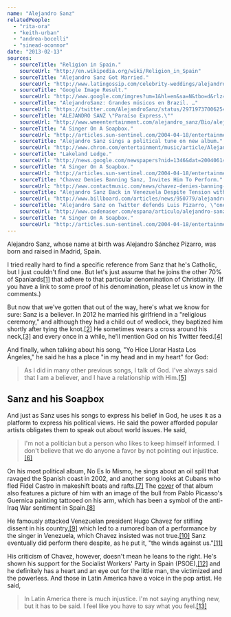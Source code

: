 ```yaml
---
name: "Alejandro Sanz"
relatedPeople:
  - "rita-ora"
  - "keith-urban"
  - "andrea-bocelli"
  - "sinead-oconnor"
date: "2013-02-13"
sources:
  - sourceTitle: "Religion in Spain."
    sourceUrl: "http://en.wikipedia.org/wiki/Religion_in_Spain"
  - sourceTitle: "Alejandro Sanz Got Married."
    sourceUrl: "http://www.latingossip.com/celebrity-weddings/alejandro-sanz-got-married.html"
  - sourceTitle: "Google Image Result."
    sourceUrl: "http://www.google.com/imgres?um=1&hl=en&sa=N&tbo=d&rlz=1C1ASUT_enUS499US499&biw=1366&bih=643&tbm=isch&tbnid=EJP9UDr9060FkM:&imgrefurl=http://nowe-i.blogspot.com/2010/08/amor-sera-leyenda-i-tunes-single-by.html&docid=7DdLZKU55BHneM&itg=1&imgurl=http://1.bp.blogspot.com/_IByDaPF_3zc/TGne7wsyeRI/AAAAAAAABs8/EgJMc5WWYZk/s1600/Nuestro%252BAmor%252BSera%252BLeyenda%252B-%252BSingle.jpg&w=600&h=600&ei=85MVUcixIca2igLS-YHQCA&zoom=1&ved=1t:3588,r:11,s:0,i:118&iact=rc&dur=3037&sig=100862210527794923060&page=1&tbnh=191&tbnw=191&start=0&ndsp=17&tx=116&ty=80"
  - sourceTitle: "AlejandroSanz: Grandes músicos en Brazil. …"
    sourceUrl: "https://twitter.com/AlejandroSanz/status/297197370062544896"
  - sourceTitle: "ALEJANDRO SANZ \"Paraíso Express.\""
    sourceUrl: "http://www.wmeentertainment.com/alejandro_sanz/Bio/alejandro_sanz_paraiso_express.pdf"
  - sourceTitle: "A Singer On A Soapbox."
    sourceUrl: "http://articles.sun-sentinel.com/2004-04-18/entertainment/0404141050_1_alejandro-sanz-latin-pop-warner-music"
  - sourceTitle: "Alejandro Sanz sings a political tune on new album."
    sourceUrl: "http://www.chron.com/entertainment/music/article/Alejandro-Sanz-sings-a-political-tune-on-new-album-1976360.php"
  - sourceTitle: "Lakeland Ledge."
    sourceUrl: "http://news.google.com/newspapers?nid=1346&dat=20040614&id=UAswAAAAIBAJ&sjid=z_0DAAAAIBAJ&pg=6342,4774913"
  - sourceTitle: "A Singer On A Soapbox."
    sourceUrl: "http://articles.sun-sentinel.com/2004-04-18/entertainment/0404141050_1_alejandro-sanz-latin-pop-warner-music"
  - sourceTitle: "Chavez Denies Banning Sanz, Invites Him To Perform."
    sourceUrl: "http://www.contactmusic.com/news/chavez-denies-banning-sanz-invites-him-to-perform_1060326"
  - sourceTitle: "Alejandro Sanz Back in Venezuela Despite Tension with Chavez."
    sourceUrl: "http://www.billboard.com/articles/news/950779/alejandro-sanz-back-in-venezuela-despite-tension-with-chavez"
  - sourceTitle: "Alejandro Sanz on Twitter defends Luis Pizarro, \"one of the most honest of the PSOE-A.\""
    sourceUrl: "http://www.cadenaser.com/espana/articulo/alejandro-sanz-defiende-twitter-luis-pizarro-honestos-psoe-a/csrcsrpor/20110407csrcsrnac_1/Tes"
  - sourceTitle: "A Singer On A Soapbox."
    sourceUrl: "http://articles.sun-sentinel.com/2004-04-18/entertainment/0404141050_1_alejandro-sanz-latin-pop-warner-music"
---
```


Alejandro Sanz, whose name at birth was Alejandro Sánchez Pizarro, was born and raised in Madrid, Spain.

I tried really hard to find a specific reference from Sanz that he's Catholic, but I just couldn't find one. But let's just assume that he joins the other 70% of Spaniards<a class="source-citation" href="http://en.wikipedia.org/wiki/Religion_in_Spain" title="Religion in Spain.">[1]</a> that adhere to that particular denomination of Christianity. (If you have a link to some proof of his denomination, please let us know in the comments.)

But now that we've gotten that out of the way, here's what we know for sure: Sanz is a believer. In 2012 he married his girlfriend in a "religious ceremony," and although they had a child out of wedlock, they baptized him shortly after tying the knot.<a class="source-citation" href="http://www.latingossip.com/celebrity-weddings/alejandro-sanz-got-married.html" title="Alejandro Sanz Got Married.">[2]</a> He sometimes wears a cross around his neck,<a class="source-citation" href="http://www.google.com/imgres?um=1&hl=en&sa=N&tbo=d&rlz=1C1ASUT_enUS499US499&biw=1366&bih=643&tbm=isch&tbnid=EJP9UDr9060FkM:&imgrefurl=http://nowe-i.blogspot.com/2010/08/amor-sera-leyenda-i-tunes-single-by.html&docid=7DdLZKU55BHneM&itg=1&imgurl=http://1.bp.blogspot.com/_IByDaPF_3zc/TGne7wsyeRI/AAAAAAAABs8/EgJMc5WWYZk/s1600/Nuestro%252BAmor%252BSera%252BLeyenda%252B-%252BSingle.jpg&w=600&h=600&ei=85MVUcixIca2igLS-YHQCA&zoom=1&ved=1t:3588,r:11,s:0,i:118&iact=rc&dur=3037&sig=100862210527794923060&page=1&tbnh=191&tbnw=191&start=0&ndsp=17&tx=116&ty=80" title="Google Image Result.">[3]</a> and every once in a while, he'll mention God on his Twitter feed.<a class="source-citation" href="https://twitter.com/AlejandroSanz/status/297197370062544896" title="AlejandroSanz: Grandes músicos en Brazil. …">[4]</a>

And finally, when talking about his song, "Yo Hice Llorar Hasta Los Ángeles," he said he has a place "in my head and in my heart" for God:

>As I did in many other previous songs, I talk of God. I've always said that I am a believer, and I have a relationship with Him.<a class="source-citation" href="http://www.wmeentertainment.com/alejandro_sanz/Bio/alejandro_sanz_paraiso_express.pdf" title="ALEJANDRO SANZ &quot;Paraíso Express.&quot;">[5]</a>

## 

## Sanz and his Soapbox

And just as Sanz uses his songs to express his belief in God, he uses it as a platform to express his political views. He said the power afforded popular artists obligates them to speak out about world issues. He said,

>I'm not a politician but a person who likes to keep himself informed. I don't believe that we do anyone a favor by not pointing out injustice.<a class="source-citation" href="http://articles.sun-sentinel.com/2004-04-18/entertainment/0404141050_1_alejandro-sanz-latin-pop-warner-music" title="A Singer On A Soapbox.">[6]</a>

On his most political album, No Es lo Mismo, he sings about an oil spill that ravaged the Spanish coast in 2002, and another song looks at Cubans who fled Fidel Castro in makeshift boats and rafts.<a class="source-citation" href="http://www.chron.com/entertainment/music/article/Alejandro-Sanz-sings-a-political-tune-on-new-album-1976360.php" title="Alejandro Sanz sings a political tune on new album.">[7]</a> The [cover](https://www.google.com/search?q=album+cover+%22no+es+lo+mismo%22+alejandro+sanz&hl=en&rlz=1C1ASUT_enUS499US499&tbm=isch&tbo=u&source=univ&sa=X&ei=qeckUZCmKeKsjAK9moHIAw&ved=0CDMQsAQ&biw=1366&bih=643#imgrc=j2h6B9PshuihaM%3A%3BCHAZxXAsJ-ZHfM%3Bhttp%253A%252F%252Fuserserve-ak.last.fm%252Fserve%252F300x300%252F50218901.jpg%3Bhttp%253A%252F%252Fwww.last.fm%252Ftag%252Falejandro%252520sanz%252Falbums%3B300%3B300) of that album also features a picture of him with an image of the bull from Pablo Picasso's Guernica painting tattooed on his arm, which has been a symbol of the anti-Iraq War sentiment in Spain.<a class="source-citation" href="http://news.google.com/newspapers?nid=1346&dat=20040614&id=UAswAAAAIBAJ&sjid=z_0DAAAAIBAJ&pg=6342,4774913" title="Lakeland Ledge.">[8]</a>

He famously attacked Venezuelan president Hugo Chavez for stifling dissent in his country,<a class="source-citation" href="http://articles.sun-sentinel.com/2004-04-18/entertainment/0404141050_1_alejandro-sanz-latin-pop-warner-music" title="A Singer On A Soapbox.">[9]</a> which led to a rumored ban of a performance by the singer in Venezuela, which Chavez insisted was not true.<a class="source-citation" href="http://www.contactmusic.com/news/chavez-denies-banning-sanz-invites-him-to-perform_1060326" title="Chavez Denies Banning Sanz, Invites Him To Perform.">[10]</a> Sanz eventually did perform there despite, as he put it, "the winds against us."<a class="source-citation" href="http://www.billboard.com/articles/news/950779/alejandro-sanz-back-in-venezuela-despite-tension-with-chavez" title="Alejandro Sanz Back in Venezuela Despite Tension with Chavez.">[11]</a>

His criticism of Chavez, however, doesn't mean he leans to the right. He's shown his support for the Socialist Workers' Party in Spain (PSOE),<a class="source-citation" href="http://www.cadenaser.com/espana/articulo/alejandro-sanz-defiende-twitter-luis-pizarro-honestos-psoe-a/csrcsrpor/20110407csrcsrnac_1/Tes" title="Alejandro Sanz on Twitter defends Luis Pizarro, &quot;one of the most honest of the PSOE-A.&quot;">[12]</a> and he definitely has a heart and an eye out for the little man, the victimized and the powerless. And those in Latin America have a voice in the pop artist. He said,

>In Latin America there is much injustice. I'm not saying anything new, but it has to be said. I feel like you have to say what you feel.<a class="source-citation" href="http://articles.sun-sentinel.com/2004-04-18/entertainment/0404141050_1_alejandro-sanz-latin-pop-warner-music" title="A Singer On A Soapbox.">[13]</a>